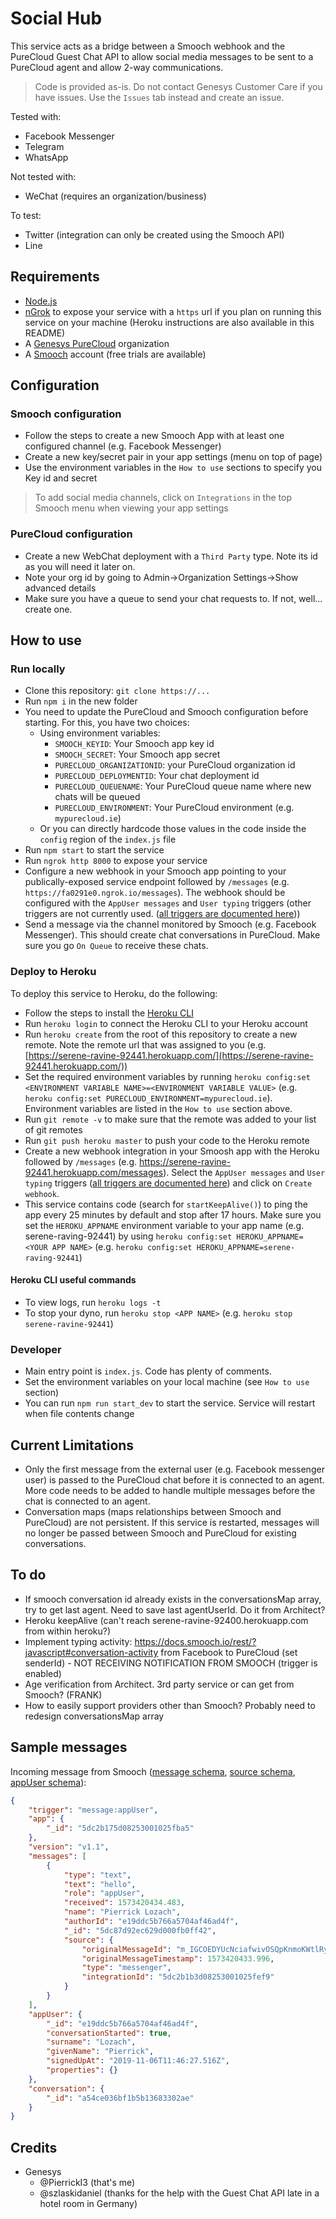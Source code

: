 # Social Hub

This service acts as a bridge between a Smooch webhook and the PureCloud Guest Chat API to allow social media messages to be sent to a PureCloud agent and allow 2-way communications.

>Code is provided as-is. Do not contact Genesys Customer Care if you have issues. Use the `Issues` tab instead and create an issue.

Tested with:
  * Facebook Messenger
  * Telegram
  * WhatsApp

Not tested with:
  * WeChat (requires an organization/business)

To test:
  * Twitter (integration can only be created using the Smooch API)
  * Line

## Requirements

* [Node.js](https://node.js)
* [nGrok](https://ngrok.com) to expose your service with a `https` url if you plan on running this service on your machine (Heroku instructions are also available in this README)
* A [Genesys PureCloud](https://www.genesys.com/platform/purecloud) organization
* A [Smooch](https://smooch.io) account (free trials are available)

## Configuration

### Smooch configuration

* Follow the steps to create a new Smooch App with at least one configured channel (e.g. Facebook Messenger) 
* Create a new key/secret pair in your app settings (menu on top of page)
* Use the environment variables in the `How to use` sections to specify you Key id and secret

>To add social media channels, click on `Integrations` in the top Smooch menu when viewing your app settings

### PureCloud configuration

* Create a new WebChat deployment with a `Third Party` type. Note its id as you will need it later on.
* Note your org id by going to Admin->Organization Settings->Show advanced details
* Make sure you have a queue to send your chat requests to. If not, well... create one.

## How to use

### Run locally

* Clone this repository: `git clone https://...`
* Run `npm i` in the new folder
* You need to update the PureCloud and Smooch configuration before starting. For this, you have two choices:
    * Using environment variables:
        * `SMOOCH_KEYID`: Your Smooch app key id
        * `SMOOCH_SECRET`: Your Smooch app secret
        * `PURECLOUD_ORGANIZATIONID`: your PureCloud organization id
        * `PURECLOUD_DEPLOYMENTID`: Your chat deployment id
        * `PURECLOUD_QUEUENAME`: Your PureCloud queue name where new chats will be queued
        * `PURECLOUD_ENVIRONMENT`: Your PureCloud environment (e.g. `mypurecloud.ie`)
    * Or you can directly hardcode those values in the code inside the `config` region of the `index.js` file
* Run `npm start` to start the service
* Run `ngrok http 8000` to expose your service
* Configure a new webhook in your Smooch app pointing to your publically-exposed service endpoint followed by `/messages` (e.g. `https://fa0291e0.ngrok.io/messages`). The webhook should be configured with the `AppUser messages` and `User typing` triggers (other triggers are not currently used. ([all triggers are documented here](https://docs.smooch.io/rest/#webhooks)))
* Send a message via the channel monitored by Smooch (e.g. Facebook Messenger). This should create chat conversations in PureCloud. Make sure you go `On Queue` to receive these chats.

### Deploy to Heroku

To deploy this service to Heroku, do the following:

* Follow the steps to install the [Heroku CLI](https://devcenter.heroku.com/articles/heroku-cli#download-and-install)
* Run `heroku login` to connect the Heroku CLI to your Heroku account
* Run `heroku create` from the root of this repository to create a new remote. Note the remote url that was assigned to you (e.g. [https://serene-ravine-92441.herokuapp.com/](https://serene-ravine-92441.herokuapp.com/))
* Set the required environment variables by running `heroku config:set <ENVIRONMENT VARIABLE NAME>=<ENVIRONMENT VARIABLE VALUE>` (e.g. `heroku config:set PURECLOUD_ENVIRONMENT=mypurecloud.ie`). Environment variables are listed in the `How to use` section above.
* Run `git remote -v` to make sure that the remote was added to your list of git remotes
* Run `git push heroku master` to push your code to the Heroku remote
* Create a new webhook integration in your Smoosh app with the Heroku followed by `/messages` (e.g. https://serene-ravine-92441.herokuapp.com/messages). Select the `AppUser messages` and `User typing` triggers ([all triggers are documented here](https://docs.smooch.io/rest/#webhooks)) and click on `Create webhook`.
* This service contains code (search for `startKeepAlive()`) to ping the app every 25 minutes by default and stop after 17 hours. Make sure you set the `HEROKU_APPNAME` environment variable to your app name (e.g. serene-raving-92441) by using `heroku config:set HEROKU_APPNAME=<YOUR APP NAME>` (e.g. `heroku config:set HEROKU_APPNAME=serene-raving-92441`)

#### Heroku CLI useful commands

* To view logs, run `heroku logs -t`
* To stop your dyno, run `heroku stop <APP NAME>` (e.g. `heroku stop serene-ravine-92441`)

### Developer

* Main entry point is `index.js`. Code has plenty of comments.
* Set the environment variables on your local machine (see `How to use` section)
* You can run `npm run start_dev` to start the service. Service will restart when file contents change

## Current Limitations

* Only the first message from the external user (e.g. Facebook messenger user) is passed to the PureCloud chat before it is connected to an agent. More code needs to be added to handle multiple messages before the chat is connected to an agent.
* Conversation maps (maps relationships between Smooch and PureCloud) are not persistent. If this service is restarted, messages will no longer be passed between Smooch and PureCloud for existing conversations.

## To do

* If smooch conversation id already exists in the conversationsMap array, try to get last agent. Need to save last agentUserId. Do it from Architect?
* Heroku keepAlive (can't reach serene-ravine-92400.herokuapp.com from within heroku?)
* Implement typing activity: https://docs.smooch.io/rest/?javascript#conversation-activity from Facebook to PureCloud (set senderId) - NOT RECEIVING NOTIFICATION FROM SMOOCH (trigger is enabled)
* Age verification from Architect. 3rd party service or can get from Smooch? (FRANK)
* How to easily support providers other than Smooch? Probably need to redesign conversationsMap array

## Sample messages

Incoming message from Smooch ([message schema](https://docs.smooch.io/rest/#message-schema), [source schema](https://docs.smooch.io/rest/#sourcedestination-schema), [appUser schema](https://docs.smooch.io/rest/#schema)):

```json
{
    "trigger": "message:appUser",
    "app": {
        "_id": "5dc2b175d08253001025fba5"
    },
    "version": "v1.1",
    "messages": [
        {
            "type": "text",
            "text": "hello",
            "role": "appUser",
            "received": 1573420434.483,
            "name": "Pierrick Lozach",
            "authorId": "e19ddc5b766a5704af46ad4f",
            "_id": "5dc87d92ec629d000fb0ff42",
            "source": {
                "originalMessageId": "m_IGCOEDYUcNciafwivOSQpKnmoKWtlRy-E6rctV9kvH_p-xaKaU8_JNgcoR1nEnaUxzNFdZ_YpeUifXZaonj2Uw",
                "originalMessageTimestamp": 1573420433.996,
                "type": "messenger",
                "integrationId": "5dc2b1b3d08253001025fef9"
            }
        }
    ],
    "appUser": {
        "_id": "e19ddc5b766a5704af46ad4f",
        "conversationStarted": true,
        "surname": "Lozach",
        "givenName": "Pierrick",
        "signedUpAt": "2019-11-06T11:46:27.516Z",
        "properties": {}
    },
    "conversation": {
        "_id": "a54ce036bf1b5b13683302ae"
    }
}
```

## Credits

* Genesys
    * @PierrickI3 (that's me)
    * @szlaskidaniel (thanks for the help with the Guest Chat API late in a hotel room in Germany)